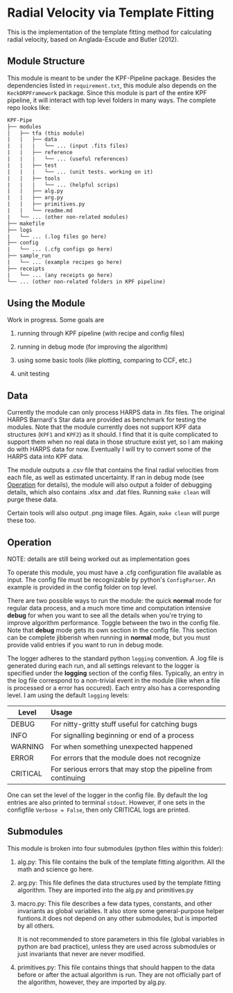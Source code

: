 # Radial Velocity via Template Fitting

This is the implementation of the template fitting method for calculating radial velocity, based on Anglada-Escude and Butler (2012). 

## Module Structure

This module is meant to be under the KPF-Pipeline package. Besides the dependencies listed in `requirement.txt`, this module also depends on the `KeckDRPFramework` package. Since this module is part of the entire KPF pipeline, it will interact with top level folders in many ways. The complete repo looks like:

```txt
KPF-Pipe
├── modules
│   ├── tfa (this module)
|   |   ├── data
|   |   |   └── ... (input .fits files)
|   |   ├── reference
|   |   |   └── ... (useful references)
|   |   ├── test
|   |   |   └── ... (unit tests. working on it)
|   |   ├── tools
|   |   |   └── ... (helpful scrips)
|   |   ├── alg.py
|   |   ├── arg.py
|   |   ├── primitives.py
|   |   └── readme.md
|   └── ... (other non-related modules)
├── makefile
├── logs
|   └── ... (.log files go here)
├── config
|   └── ... (.cfg configs go here)
├── sample_run
|   └── ... (example recipes go here)
├── receipts
|   └── ... (any receipts go here)
└── ... (other non-related folders in KPF pipeline)
```


## Using the Module

Work in progress. Some goals are

1. running through KPF pipeline (with recipe and config files)

2. running in debug mode (for improving the algorithm)

3. using some basic tools (like plotting, comparing to CCF, etc.)

4. unit testing 

## Data

Currently the module can only process HARPS data in .fits files. The original HARPS Barnard's Star data are provided as benchmark for testing the modules. Note that the module currently does not support KPF data structures (`KPF1` and `KPF2`) as it should. I find that it is quite complicated to support them when no real data in those structure exist yet, so I am making do with HARPS data for now. Eventually I will try to convert some of the HARPS data into KPF data.

The module outputs a .csv file that contains the final radial velocities from each file, as well as estimated uncertainty. If ran in debug mode (see [Operation](#Operation) for details), the module will also output a folder of debugging details, which also contains .xlsx and .dat files. Running `make clean` will purge these data.

Certain tools will also output .png image files. Again, `make clean` will purge these too.

## Operation

NOTE: details are still being worked out as implementation goes

To operate this module, you must have a .cfg configuration file available as input. The config file must be recognizable by python's `ConfigParser`. An example is provided in the config folder on top level. 

There are two possible ways to run the module: the quick **normal** mode for regular data process, and a much more time and computation intensive **debug** for when you want to see all the details when you're trying to improve algorithm performance. Toggle between the two in the config file. Note that **debug** mode gets its own section in the config file. This section can be complete jibberish when running in **normal** mode, but you must provide valid entries if you want to run in debug mode.

The logger adheres to the standard python `logging` convention. A .log file is generated during each run, and all settings relevant to the logger is specified under the **logging** section of the config files. Typically, an entry in the log file correspond to a non-trivial event in the module (like when a file is processed or a error has occured). Each entry also has a corresponding level. I am using the default `logging` levels: 

| Level    | Usage           |
| -------- |:-------------|
| DEBUG    | For nitty-gritty stuff useful for catching bugs |
| INFO     | For signalling beginning or end of a process      |
| WARNING  | For when something unexpected happened      |
| ERROR    | For errors that the module does not recognize       |
| CRITICAL | For serious errors that may stop the pipeline from continuing       |

One can set the level of the logger in the config file. By default the log entries are also printed to terminal `stdout`. However, if one sets in the configfile `Verbose = False`, then only CRITICAL logs are printed.

## Submodules

This module is broken into four submodules (python files within this folder):

1. alg.py: This file contains the bulk of the template fitting algorithm. All the math and science go here.

2. arg.py: This file defines the data structures used by the template fitting algorithm. They are imported into the alg.py and primitives.py

3. macro.py: This file describes a few data types, constants, and other invariants as global variables.  It also store some general-purpose helper funtions.it does not depend on any other submodules, but is imported by all others.

     It is not recommended to store parameters in this file (global variables in python are bad practice), unless they are used across submodules or just invariants that never are never modified.

4. primitives.py: This file contains things that should happen to the data before or after the actual algorithm is run. They are not officially part of the algorithm, however, they are imported by alg.py.

